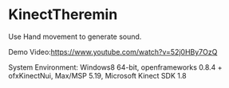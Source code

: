KinectTheremin
==============

Use Hand movement to generate sound.

Demo Video:https://www.youtube.com/watch?v=52j0HBy7OzQ

System Environment: Windows8 64-bit, openframeworks 0.8.4 + ofxKinectNui, Max/MSP 5.19, Microsoft Kinect SDK 1.8
